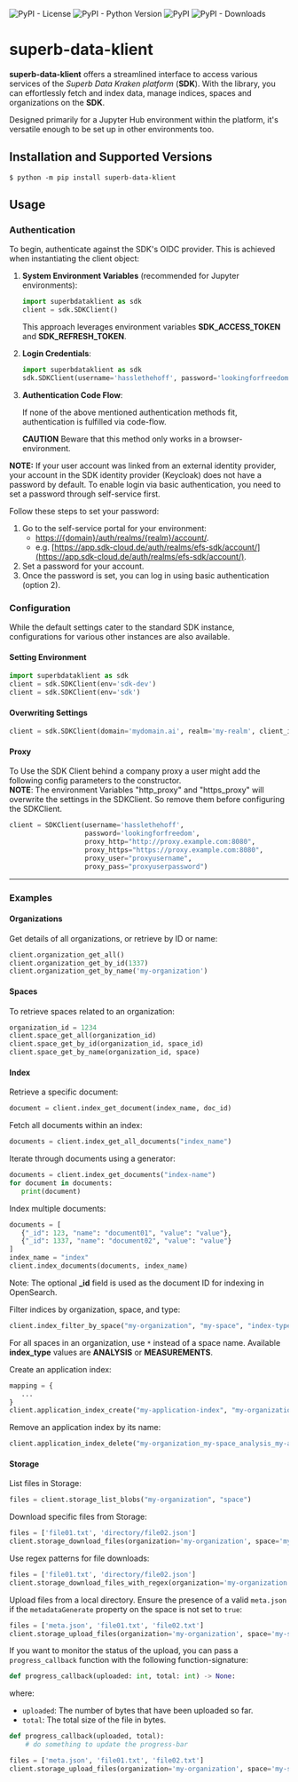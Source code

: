 ![PyPI - License](https://img.shields.io/pypi/l/superb-data-klient)
![PyPI - Python Version](https://img.shields.io/pypi/pyversions/superb-data-klient)
![PyPI](https://img.shields.io/pypi/v/superb-data-klient?label=version)
![PyPI - Downloads](https://img.shields.io/pypi/dm/superb-data-klient)


# superb-data-klient


**superb-data-klient** offers a streamlined interface to access various services of the *Superb Data Kraken platform* (**SDK**). With the library, you can
effortlessly fetch and index data, manage indices, spaces and organizations on the **SDK**.

Designed primarily for a Jupyter Hub environment within the platform, it's versatile enough to be set up in other environments too.


## Installation and Supported Versions

```console
$ python -m pip install superb-data-klient
```

## Usage


### Authentication


To begin, authenticate against the SDK's OIDC provider. This is achieved when instantiating the client object:

1. **System Environment Variables** (recommended for Jupyter environments):
    ```python
    import superbdataklient as sdk
    client = sdk.SDKClient()
    ```
   This approach leverages environment variables **SDK_ACCESS_TOKEN** and **SDK_REFRESH_TOKEN**.


2. **Login Credentials**:
    ``` python
    import superbdataklient as sdk
    sdk.SDKClient(username='hasslethehoff', password='lookingforfreedom')
    ```

3. **Authentication Code Flow**:

   If none of the above mentioned authentication methods fit, authentication is fulfilled via code-flow.

   **CAUTION** Beware that this method only works in a browser-environment.

**NOTE:** If your user account was linked from an external identity provider, your account in the SDK identity provider (Keycloak) does not have a password by default. To enable login via basic authentication, you need to set a password through self-service first.

Follow these steps to set your password:

1. Go to the self-service portal for your environment:
   - [https://{domain}/auth/realms/{realm}/account/](https://{domain}/auth/realms/{realm}/account/).
   - e.g. [https://app.sdk-cloud.de/auth/realms/efs-sdk/account/](https://app.sdk-cloud.de/auth/realms/efs-sdk/account/).
2. Set a password for your account.
3. Once the password is set, you can log in using basic authentication (option 2).

### Configuration


While the default settings cater to the standard SDK instance, configurations for various other instances are also available.


#### Setting Environment

``` python
import superbdataklient as sdk
client = sdk.SDKClient(env='sdk-dev')
client = sdk.SDKClient(env='sdk')
```

#### Overwriting Settings

``` python
client = sdk.SDKClient(domain='mydomain.ai', realm='my-realm', client_id='my-client-id', api_version='v13.37')
```


#### Proxy
To Use the SDK Client behind a company proxy a user might add the following config parameters to the constructor.  
**NOTE**: The environment Variables "http_proxy" and "https_proxy" will overwrite the settings in the SDKClient. 
So remove them before configuring the SDKClient.
```python
client = SDKClient(username='hasslethehoff', 
                   password='lookingforfreedom', 
                   proxy_http="http://proxy.example.com:8080", 
                   proxy_https="https://proxy.example.com:8080", 
                   proxy_user="proxyusername", 
                   proxy_pass="proxyuserpassword")
```

---
### Examples


#### Organizations


Get details of all organizations, or retrieve by ID or name:

``` python
client.organization_get_all()
client.organization_get_by_id(1337)
client.organization_get_by_name('my-organization')
```

#### Spaces


To retrieve spaces related to an organization:

``` python
organization_id = 1234
client.space_get_all(organization_id)
client.space_get_by_id(organization_id, space_id)
client.space_get_by_name(organization_id, space)
```

#### Index


<!--
TODO: implement after search service works without all_access ()

List all accessible indices:

``` python
indices = client.index_get_all()
```
-->

Retrieve a specific document:

``` python
document = client.index_get_document(index_name, doc_id)
``` 

Fetch all documents within an index:

``` python
documents = client.index_get_all_documents("index_name")
```

Iterate through documents using a generator:

``` python
documents = client.index_get_documents("index-name")
for document in documents:
   print(document)
```

Index multiple documents:

``` python
documents = [
   {"_id": 123, "name": "document01", "value": "value"},
   {"_id": 1337, "name": "document02", "value": "value"}
]
index_name = "index"
client.index_documents(documents, index_name)
``` 

Note: The optional **_id** field is used as the document ID for indexing in OpenSearch.

Filter indices by organization, space, and type:

``` python
client.index_filter_by_space("my-organization", "my-space", "index-type")
```

For all spaces in an organization, use `*` instead of a space name. Available **index_type** values are **ANALYSIS** or **MEASUREMENTS**.

Create an application index:

``` python
mapping = {
   ...
}
client.application_index_create("my-application-index", "my-organization", "my-space", mapping)
```

Remove an application index by its name:

``` python
client.application_index_delete("my-organization_my-space_analysis_my-application-index")
```

#### Storage


List files in Storage:

``` python
files = client.storage_list_blobs("my-organization", "space")
```

Download specific files from Storage:

``` python
files = ['file01.txt', 'directory/file02.json']
client.storage_download_files(organization='my-organization', space='my-space', files=files, local_dir='tmp')
```

Use regex patterns for file downloads:

``` python
files = ['file01.txt', 'directory/file02.json']
client.storage_download_files_with_regex(organization='my-organization', space='my-space', files=files, local_dir='tmp', regex=r'.*json$')
```

Upload files from a local directory. Ensure the presence of a valid `meta.json` if the `metadataGenerate` property on the space is not set to `true`:

``` python
files = ['meta.json', 'file01.txt', 'file02.txt']
client.storage_upload_files(organization='my-organization', space='my-space', files=files, local_dir='tmp')
```

If you want to monitor the status of the upload, you can pass a `progress_callback` function with the following function-signature:

``` python
def progress_callback(uploaded: int, total: int) -> None:
```

where:
- `uploaded`: The number of bytes that have been uploaded so far.
- `total`: The total size of the file in bytes.

``` python
def progress_callback(uploaded, total):
    # do something to update the progress-bar

files = ['meta.json', 'file01.txt', 'file02.txt']
client.storage_upload_files(organization='my-organization', space='my-space', files=files, local_dir='tmp', progress_callback=progress_callback)
```
